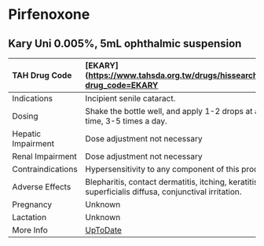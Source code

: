 # Pirfenoxone

## Kary Uni 0.005%, 5mL ophthalmic suspension

| TAH Drug Code      | [EKARY](https://www.tahsda.org.tw/drugs/hissearch.php?drug_code=EKARY                               |
|:-------------------|:----------------------------------------------------------------------------------------------------|
| Indications        | Incipient senile cataract.                                                                          |
| Dosing             | Shake the bottle well, and apply 1-2 drops at a time, 3-5 times a day.                              |
| Hepatic Impairment | Dose adjustment not necessary                                                                       |
| Renal Impairment   | Dose adjustment not necessary                                                                       |
| Contraindications  | Hypersensitivity to any component of this product.                                                  |
| Adverse Effects    | Blepharitis, contact dermatitis, itching, keratitis superficialis diffusa, conjunctival irritation. |
| Pregnancy          | Unknown                                                                                             |
| Lactation          | Unknown                                                                                             |
| More Info          | [UpToDate](https://www.uptodate.com/contents/pirfenoxone-drug-information)                          |

